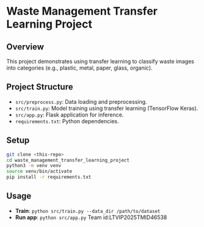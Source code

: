 # Waste Management Transfer Learning Project

## Overview
This project demonstrates using transfer learning to classify waste images into categories (e.g., plastic, metal, paper, glass, organic).

## Project Structure
- `src/preprocess.py`: Data loading and preprocessing.
- `src/train.py`: Model training using transfer learning (TensorFlow Keras).
- `src/app.py`: Flask application for inference.
- `requirements.txt`: Python dependencies.

## Setup
```bash
git clone <this-repo>
cd waste_management_transfer_learning_project
python3 -m venv venv
source venv/bin/activate
pip install -r requirements.txt
```

## Usage
- **Train**: `python src/train.py --data_dir /path/to/dataset`
- **Run app**: `python src/app.py`
Team id:LTVIP2025TMID46538
